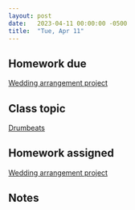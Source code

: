 ```yaml
---
layout: post
date:   2023-04-11 00:00:00 -0500
title:  "Tue, Apr 11"
---
```


## Homework due

[Wedding arrangement project](https://gmuedu-my.sharepoint.com/:b:/g/personal/mlavengo_gmu_edu/ESezbpGaM1dKtrGedA-YX3cB0ebfepNG3qbbaLr_1sQhuA?e=ODFk9u)

## Class topic

[Drumbeats](https://viva.pressbooks.pub/openmusictheory/chapter/drumbeats/)

## Homework assigned

[Wedding arrangement project](https://gmuedu-my.sharepoint.com/:b:/g/personal/mlavengo_gmu_edu/ESezbpGaM1dKtrGedA-YX3cB0ebfepNG3qbbaLr_1sQhuA?e=ODFk9u)

## Notes

